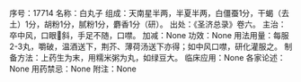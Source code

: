 序号：17714
名称：白丸子
组成：天南星半两，半夏半两，白僵蚕1分，干蝎（去土）1分，胡粉1分，腻粉1分，麝香1分（研）。
出处：《圣济总录》卷六。
主治：卒中风，口眼斜，手足不随，口噤。
加减：None
功效：None
用法用量：每服2-3丸，嚼破，温酒送下，荆芥、薄荷汤送下亦得；如中风口噤，研化灌服之。
制备方法：上药生为末，用糯米粥为丸，如绿豆大。
临床应用：None
各家论述：None
用药禁忌：None
附注：None
